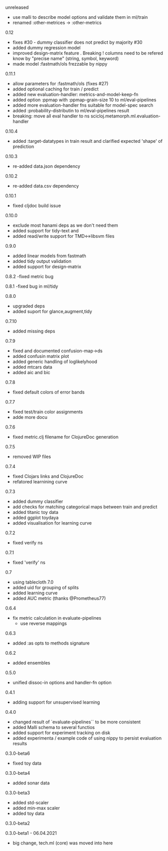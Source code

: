 unreleased
* use malli to describe model options and validate them in ml/train
* renamed :other-metrices -> :other-metrics

0.12
* fixes #30 - dummy classifier does not predict by majority #30
* added dummy regression model
* improved design-matrix feature . Breaking !  columns need to be refered know by "precise name" (string, symbol, keyword)
* made model  :fastmath/ols frezzable by nippy
 

0.11.1
* allow parameters for :fastmath/ols (fixes #27)
* added optional caching for train / predict
* added new evaluation-handler: metrics-and-model-keep-fn
* added option :ppmap with :ppmap-grain-size 10 to ml/eval-pipelines
* added more evaluation-handler fns suitable for model-spec search
* added :probability-distributin to ml/eval-pipelines result
* breaking: move all eval handler to ns scicloj.metamorph.ml.evaluation-handler

0.10.4
* added :target-datatypes in train result and clarified expected 'shape' of prediction

0.10.3
 * re-added data.json dependency

0.10.2
 * re-added data.csv dependency

0.10.1
 * fixed cljdoc build issue

0.10.0

* exclude most hanami deps as we don't need them
* added support for tidy-text and 
* added read/write support for TMD<->libsvm files
 

0.9.0

- added linear models from fastmath 
- added tidy output validation
- added support for design-matrix

0.8.2
 -fixed metric bug
 
0.8.1
 -fixed bug in ml/tidy

0.8.0
- upgraded deps
- added suport for glance,augment,tidy

0.7.10
- added missing deps

0.7.9
- fixed and documented confusion-map->ds
- added confusin matrix plot
- added generic handling of loglikelyhood
- added mtcars data
- added aic and bic

0.7.8
- fixed default colors of error bands

0.7.7
- fixed test/train color assignments
- adde more docu

0.7.6
- fixed metric.clj filename for ClojureDoc generation

0.7.5
- removed WIP files

0.7.4
- fixed Clojars links and ClojureDoc
- refatored learnining curve

0.7.3

- added dummy classifier
- add checks for matching categorical maps between train and predict
- added titanic toy data
- added ggplot toydaya
- added visualisation for learning curve

0.7.2
 - fixed verify ns

0.7.1
 - fixed 'verify' ns
 
0.7
 - using tablecloth 7.0
 - added uid for grouping of splits
 - added learning curve
 - added AUC metric (thanks @Prometheus77)

0.6.4
- fix metric calculation in evaluate-pipelines 
    - use reverse mappings

0.6.3

- added  :as opts to methods signature

0.6.2
 - added ensembles

0.5.0
- unified dissoc-in options and handler-fn option



0.4.1
- adding support for unsupervised learning


0.4.0
- changed result of `evaluate-pipelines`` to be more consistent
- added Malli schema to several functios
- added support for experiment tracking on disk
- added experimenta / example code of using nippy to persist evaluation results

0.3.0-beta6
- fixed toy data

0.3.0-beta4
- added sonar data

0.3.0-beta3
- added std-scaler
- added min-max scaler
- added toy data


0.3.0-beta2

0.3.0-beta1 - 06.04.2021
- big change, tech.ml (core) was moved into here

